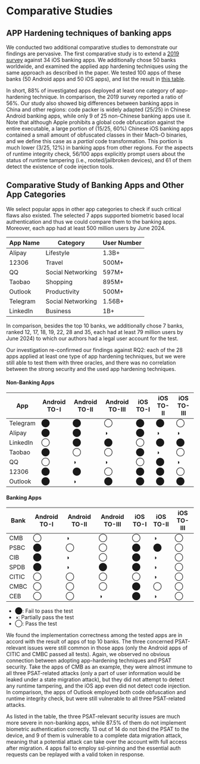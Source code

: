 # Comparative Studies

## APP Hardening techniques of banking apps

We conducted two additional comparative studies to demonstrate our findings are pervasive. The first comparative study is to extend a [2019 survey](https://doi.org/10.1109/EuroSP.2019.00011) against 34 iOS banking apps. We additionally chose 50 banks worldwide, and examined the applied app hardening techniques using the same approach as described in the paper. We tested 100 apps of these banks (50 Android apps and 50 iOS apps), and list the result in [this table](sheets/protection_of_100_banking_apps.csv).

In short, 88% of investigated apps deployed at least one category of app-hardening technique. In comparison, the 2019 survey reported a ratio of 56%. Our study also showed big differences between banking apps in China and other regions: code packer is widely adapted (25/25) in Chinese Android banking apps, while only 9 of 25 non-Chinese banking apps use it. Note that although Apple prohibits a global code obfuscation against the entire executable, a large portion of (15/25, 60%) Chinese iOS banking apps contained a small amount of obfuscated classes in their Mach-O binaries, and we define this case as a *partial* code transformation. This portion is much lower (3/25, 12%) in banking apps from other regions. For the aspects of runtime integrity check, 56/100 apps explicitly prompt users about the status of runtime tampering (i.e., rooted/jailbroken devices), and 61 of them detect the existence of code injection tools.

## Comparative Study of Banking Apps and Other App Categories

We select popular apps in other app categories to check if such critical flaws also existed. The selected 7 apps supported biometric based local authentication and thus we could compare them to the banking apps. Moreover, each app had at least 500 million users by June 2024. 

| App Name | Category | User Number |
| --- | --- | --- |
| Alipay | Lifestyle | 1.3B+ |
| 12306 | Travel | 500M+ |
| QQ | Social Networking | 597M+ |
| Taobao | Shopping | 895M+ |
| Outlook | Productivity | 500M+ |
| Telegram | Social Networking | 1.56B+ |
| LinkedIn | Business | 1B+ |

In comparison, besides the top 10 banks, we additionally chose 7 banks, ranked 12, 17, 18, 19, 22, 28 and 35, each had at least 79 million users by June 2024) to which our authors had a legal user account for the test.

Our investigation re-confirmed our findings against RQ2: each of the 28 apps applied at least one type of app hardening techniques, but we were still able to test them with three oracles, and there was no correlation between the strong security and the used app hardening techniques.

#### Non-Banking Apps

| App       | Android TO-I | Android TO-II | Android TO-III | iOS TO-I | iOS TO-II | iOS TO-III |
|-----------|--------------|---------------|----------------|----------|-----------|------------|
| Telegram  | ⬤           | ⬤            | ◯             | ⬤       | ⬤        | ◯          |
| Alipay    | ⬤           | ⬤            | ◑             | ⬤       | ◑        | ◑          |
| LinkedIn  | ◯           | ⬤            | ⬤             | ◯       | ⬤        | ⬤          |
| Taobao    | ⬤           | ◯            | ◯             | ⬤       | ◑        | ◯          |
| QQ        | ◯           | ◑            | ◑             | ◯       | ⬤        | ◑          |
| 12306     | ⬤           | ⬤            | ◯             | ⬤       | ⬤        | ◯          |
| Outlook   | ⬤           | ◑            | ⬤             | ⬤       | ⬤        | ⬤          |

#### Banking Apps

| Bank | Android TO-I | Android TO-II | Android TO-III | iOS TO-I | iOS TO-II | iOS TO-III |
|------|--------------|---------------|----------------|----------|-----------|------------|
| CMB  | ◯           | ◑            | ◯             | ◯       | ◑        | ◯          |
| PSBC | ⬤           | ◯            | ◯             | ⬤       | ⬤        | ◯          |
| CIB  | ⬤           | ◑            | ◯             | ⬤       | ◑        | ◯          |
| SPDB | ⬤           | ◑            | ⬤             | ⬤       | ◑        | ◯          |
| CITIC| ◯           | ◯            | ◯             | ◯       | ◑        | ◯          |
| CMBC | ◯           | ◯            | ◯             | ⬤       | ◯        | ◯          |
| CEB  | ◯           | ◯            | ◑             | ⬤       | ◑        | ◯          |

- ⬤: Fail to pass the test
- ◑: Partially pass the test
- ◯: Pass the test

We found the implementation correctness among the tested apps are in accord with the result of apps of top 10 banks. The three concerned PSAT-relevant issues were still common in those apps (only the Android apps of CITIC and CMBC passed all tests). Again, we observed no obvious connection between adopting app-hardening techniques and PSAT security. Take the apps of CMB as an example, they were almost immune to all three PSAT-related attacks (only a part of user information would be leaked under a state migration attack), but they did not attempt to detect any runtime tampering, and the iOS app even did not detect code injection. In comparison, the apps of Outlook employed both code obfuscation and runtime integrity check, but were still vulnerable to all three PSAT-related attacks.

As listed in the table, the three PSAT-relevant security issues are much more severe in non-banking apps, while 87.5% of them do not implement biometric authentication correctly. 13 out of 14 do not bind the PSAT to the device, and 9 of them is vulnerable to a complete data migration attack, meaning that a potential attack can take over the account with full access after migration. 4 apps fail to employ ssl-pinning and the essential auth requests can be replayed with a valid token in response.    


